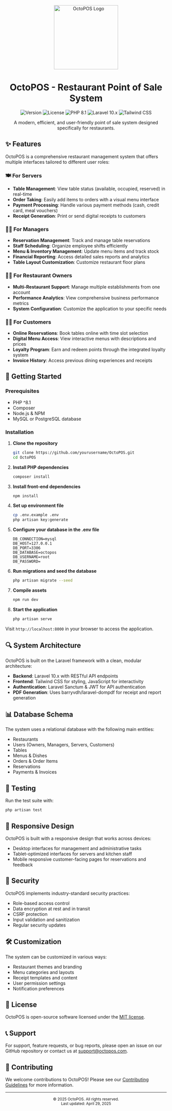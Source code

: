<p align="center">
  <img src="https://github.com/hamzaD99/OctoPOS/assets/path-to-your-logo/logo.png?raw=true" alt="OctoPOS Logo" width="200"/>
</p>

<h1 align="center">OctoPOS - Restaurant Point of Sale System</h1>

<p align="center">
  <img src="https://img.shields.io/badge/version-3.4.2-blue" alt="Version" />
  <img src="https://img.shields.io/badge/license-MIT-green" alt="License" />
  <img src="https://img.shields.io/badge/php-8.1-777BB4?logo=php" alt="PHP 8.1" />
  <img src="https://img.shields.io/badge/laravel-10.x-FF2D20?logo=laravel" alt="Laravel 10.x" />
  <img src="https://img.shields.io/badge/tailwindcss-3.x-38B2AC?logo=tailwindcss" alt="Tailwind CSS" />
</p>

<p align="center">
  A modern, efficient, and user-friendly point of sale system designed specifically for restaurants.
</p>

## ✨ Features

OctoPOS is a comprehensive restaurant management system that offers multiple interfaces tailored to different user roles:

### 🍽️ For Servers
- **Table Management**: View table status (available, occupied, reserved) in real-time
- **Order Taking**: Easily add items to orders with a visual menu interface
- **Payment Processing**: Handle various payment methods (cash, credit card, meal vouchers)
- **Receipt Generation**: Print or send digital receipts to customers

### 👨‍💼 For Managers
- **Reservation Management**: Track and manage table reservations
- **Staff Scheduling**: Organize employee shifts efficiently
- **Menu & Inventory Management**: Update menu items and track stock
- **Financial Reporting**: Access detailed sales reports and analytics
- **Table Layout Customization**: Customize restaurant floor plans

### 🧑‍💻 For Restaurant Owners
- **Multi-Restaurant Support**: Manage multiple establishments from one account
- **Performance Analytics**: View comprehensive business performance metrics
- **System Configuration**: Customize the application to your specific needs

### 👨‍🍳 For Customers
- **Online Reservations**: Book tables online with time slot selection
- **Digital Menu Access**: View interactive menus with descriptions and prices
- **Loyalty Program**: Earn and redeem points through the integrated loyalty system
- **Invoice History**: Access previous dining experiences and receipts

## 🚀 Getting Started

### Prerequisites
- PHP ^8.1
- Composer
- Node.js & NPM
- MySQL or PostgreSQL database

### Installation

1. **Clone the repository**
   ```bash
   git clone https://github.com/yourusername/OctoPOS.git
   cd OctoPOS
   ```

2. **Install PHP dependencies**
   ```bash
   composer install
   ```

3. **Install front-end dependencies**
   ```bash
   npm install
   ```

4. **Set up environment file**
   ```bash
   cp .env.example .env
   php artisan key:generate
   ```

5. **Configure your database in the .env file**
   ```
   DB_CONNECTION=mysql
   DB_HOST=127.0.0.1
   DB_PORT=3306
   DB_DATABASE=octopos
   DB_USERNAME=root
   DB_PASSWORD=
   ```

6. **Run migrations and seed the database**
   ```bash
   php artisan migrate --seed
   ```

7. **Compile assets**
   ```bash
   npm run dev
   ```

8. **Start the application**
   ```bash
   php artisan serve
   ```

Visit `http://localhost:8000` in your browser to access the application.

## 🔍 System Architecture

OctoPOS is built on the Laravel framework with a clean, modular architecture:

- **Backend**: Laravel 10.x with RESTful API endpoints
- **Frontend**: Tailwind CSS for styling, JavaScript for interactivity
- **Authentication**: Laravel Sanctum & JWT for API authentication
- **PDF Generation**: Uses barryvdh/laravel-dompdf for receipt and report generation

## 📊 Database Schema

The system uses a relational database with the following main entities:
- Restaurants
- Users (Owners, Managers, Servers, Customers)
- Tables
- Menus & Dishes
- Orders & Order Items
- Reservations
- Payments & Invoices

## 🧪 Testing

Run the test suite with:
```bash
php artisan test
```

## 📱 Responsive Design

OctoPOS is built with a responsive design that works across devices:
- Desktop interfaces for management and administrative tasks
- Tablet-optimized interfaces for servers and kitchen staff
- Mobile responsive customer-facing pages for reservations and feedback

## 🔐 Security

OctoPOS implements industry-standard security practices:
- Role-based access control
- Data encryption at rest and in transit
- CSRF protection
- Input validation and sanitization
- Regular security updates

## 🛠️ Customization

The system can be customized in various ways:
- Restaurant themes and branding
- Menu categories and layouts
- Receipt templates and content
- User permission settings
- Notification preferences

## 📄 License

OctoPOS is open-source software licensed under the [MIT license](https://opensource.org/licenses/MIT).

## 📞 Support

For support, feature requests, or bug reports, please open an issue on our GitHub repository or contact us at support@octopos.com.

## 🤝 Contributing

We welcome contributions to OctoPOS! Please see our [Contributing Guidelines](CONTRIBUTING.md) for more information.

---

<p align="center">
  <sub>© 2025 OctoPOS. All rights reserved.</sub><br>
  <sub>Last updated: April 29, 2025</sub>
</p>
